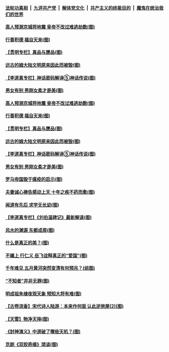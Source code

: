 ####  [法轮功真相](../../../../basic/blob/master/README.md?t=05291331) &nbsp;|&nbsp; [九评共产党](../../../../9ping.md/blob/master/README.md?t=05291331) &nbsp;|&nbsp; [解体党文化](../../../../jtdwh.md/blob/master/README.md?t=05291331)  &nbsp;|&nbsp; [共产主义的终极目的](../../../../gczydzjmd.md/blob/master/README.md?t=05291331) &nbsp;|&nbsp; [魔鬼在统治我们的世界](../../../../mgztzwmdsj.md/blob/master/README.md?t=05291331) 

#### [高人预测京城将地震 皇帝不改过难逃劫数(图)](../pages/p7/934661.md?t=05291331) 

#### [行善积德 福自天来(图)](../pages/p7/895026.md?t=05291331) 

#### [【贯明专栏】真品与赝品(图)](../pages/p7/934724.md?t=05291331) 

#### [远古的姆大陆文明原来因此而被毁(图)](../pages/p7/934588.md?t=05291331) 

#### [【李道真专栏】神话密码解译⑤神话传说(图)](../pages/p7/934391.md?t=05291331) 

#### [男女有别 男刚女柔才是美(图)](../pages/p7/934630.md?t=05291331) 

#### [高人预测京城将地震 皇帝不改过难逃劫数(图)](../pages/p7/934661.md?t=05291331) 

#### [行善积德 福自天来(图)](../pages/p7/895026.md?t=05291331) 

#### [【贯明专栏】真品与赝品(图)](../pages/p7/934724.md?t=05291331) 

#### [远古的姆大陆文明原来因此而被毁(图)](../pages/p7/934588.md?t=05291331) 

#### [【李道真专栏】神话密码解译⑤神话传说(图)](../pages/p7/934391.md?t=05291331) 

#### [男女有别 男刚女柔才是美(图)](../pages/p7/934630.md?t=05291331) 

#### [罗马帝国毁于瘟疫的启示(图)](../pages/p7/934503.md?t=05291331) 

#### [夫妻诚心祷告感动上天 十年之疾不药而愈(图)](../pages/p7/934511.md?t=05291331) 

#### [闻道有先后 求学无长幼(图)](../pages/p7/934389.md?t=05291331) 

#### [【李道真专栏】《刘伯温碑记》最新解读(图)](../pages/p7/934388.md?t=05291331) 

#### [风水的渊源 东都成周(图)](../pages/p7/934375.md?t=05291331) 

#### [什么是真正的美？(图)](../pages/p7/934153.md?t=05291331) 

#### [不媚上 行仁义 岳飞诠释真正的“爱国”(图)](../pages/p7/934361.md?t=05291331) 

#### [千年难见 五月黄河突然变清有何预兆？(组图)](../pages/p7/934210.md?t=05291331) 

#### [“不知者”并非无罪(图)](../pages/p7/934141.md?t=05291331) 

#### [明成祖朱棣夜观天象 预知大将有难(图)](../pages/p7/933743.md?t=05291331) 

#### [【古卷流香】宋代诗人陆游：本来作何面 认此逆旅屋(2)(图)](../pages/p7/934111.md?t=05291331) 

#### [【天雪】物净天择(图)](../pages/p7/934094.md?t=05291331) 

#### [《封神演义》中道破了哪些天机？(图)](../pages/p7/933740.md?t=05291331) 

#### [京剧《双姣奇缘》琐谈(图)](../pages/p7/934155.md?t=05291331) 

